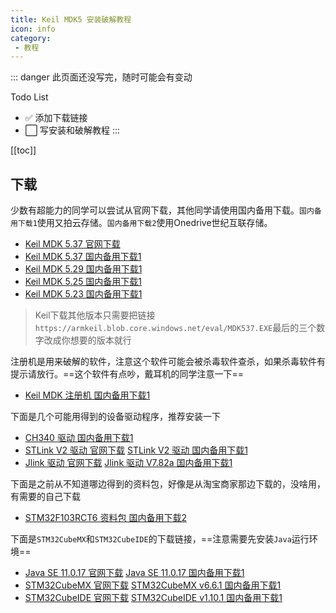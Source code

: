 ```yaml
---
title: Keil MDK5 安装破解教程
icon: info
category:
 - 教程
---
```


::: danger 
此页面还没写完，随时可能会有变动

Todo List
 - :white_check_mark: 添加下载链接
 - :white_large_square: 写安装和破解教程
:::

[[toc]]

## 下载

少数有超能力的同学可以尝试从官网下载，其他同学请使用国内备用下载。`国内备用下载1`使用又拍云存储。`国内备用下载2`使用Onedrive世纪互联存储。

 - [Keil MDK 5.37 官网下载](https://armkeil.blob.core.windows.net/eval/MDK537.EXE)
 - [Keil MDK 5.37 国内备用下载1](https://nas.dustella.net/s/MBFW)
 - [Keil MDK 5.29 国内备用下载1](https://nas.dustella.net/s/9Bi1)
 - [Keil MDK 5.25 国内备用下载1](https://nas.dustella.net/s/8KUL)
 - [Keil MDK 5.23 国内备用下载1](https://nas.dustella.net/s/p2sg)

> Keil下载其他版本只需要把链接`https://armkeil.blob.core.windows.net/eval/MDK537.EXE`最后的三个数字改成你想要的版本就行

注册机是用来破解的软件，注意这个软件可能会被杀毒软件查杀，如果杀毒软件有提示请放行。==这个软件有点吵，戴耳机的同学注意一下==

 - [Keil MDK 注册机 国内备用下载1](https://nas.dustella.net/s/qlT3)

下面是几个可能用得到的设备驱动程序，推荐安装一下

 - [CH340 驱动 国内备用下载1](https://nas.dustella.net/s/6OtX)
 - [STLink V2 驱动 官网下载](https://www.st.com/zh/development-tools/st-link-v2.html#tools-software) [STLink V2 驱动 国内备用下载1](https://nas.dustella.net/s/NMCe)
 - [Jlink 驱动 官网下载](https://www.segger.com/downloads/jlink) [Jlink 驱动 V7.82a 国内备用下载1](https://www.segger.com/downloads/jlink)

下面是之前从不知道哪边得到的资料包，好像是从淘宝商家那边下载的，没啥用，有需要的自己下载

 - [STM32F103RCT6 资料包 国内备用下载2](https://81.70.244.182/s/Lb3sq)

下面是`STM32CubeMX`和`STM32CubeIDE`的下载链接，==注意需要先安装`Java`运行环境==

 - [Java SE 11.0.17 官网下载](https://www.oracle.com/cn/java/technologies/downloads/#java11-windows) [Java SE 11.0.17 国内备用下载1](https://nas.dustella.net/s/QghZ)
 - [STM32CubeMX 官网下载](https://www.st.com/content/st_com/en/products/development-tools/software-development-tools/stm32-software-development-tools/stm32-configurators-and-code-generators/stm32cubemx.html#get-software) [STM32CubeMX v6.6.1 国内备用下载1](https://nas.dustella.net/s/brHg)
 - [STM32CubeIDE 官网下载](https://www.st.com/content/st_com/en/products/development-tools/software-development-tools/stm32-software-development-tools/stm32-ides/stm32cubeide.html#overview) [STM32CubeIDE v1.10.1 国内备用下载1](https://nas.dustella.net/s/jgVSL)
